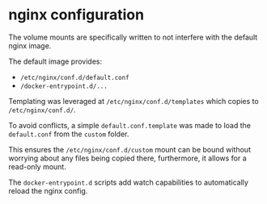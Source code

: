 # nginx configuration

The volume mounts are specifically written to not interfere with the default nginx image.

The default image provides:

* `/etc/nginx/conf.d/default.conf`
* `/docker-entrypoint.d/...`

Templating was leveraged at `/etc/nginx/conf.d/templates` which copies to `/etc/nginx/conf.d/`.

To avoid conflicts, a simple `default.conf.template` was made to load the `default.conf` from the `custom` folder.

This ensures the `/etc/nginx/conf.d/custom` mount can be bound without worrying about any files being copied there, furthermore, it allows for a read-only mount.

The `docker-entrypoint.d` scripts add watch capabilities to automatically reload the nginx config.
